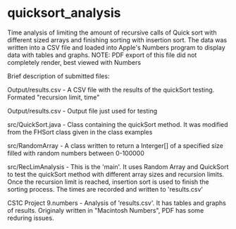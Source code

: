 # quicksort_analysis

Time analysis of limiting the amount of recursive calls of Quick sort with different sized arrays and finishing sorting with 
insertion sort. The data was written into a CSV file and loaded into Apple's Numbers program to display data with tables
and graphs. NOTE: PDF export of this file did not completely render, best viewed with Numbers 

Brief description of submitted files:

Output/results.csv
    - A CSV file with the results of the quickSort testing. Formated "recursion limit, time"

Output/results.csv
    - Output file just used for testing

src/QuickSort.java
    - Class containing the quickSort method. It was modified from the FHSort class given in the class examples

src/RandomArray
    - A class written to return a Interger[] of a specified size filled with random numbers between 0-100000

src/RecLimAnalysis
    - This is the 'main'. It uses Random Array and QuickSort to test the quickSort method with different array sizes and recursion limits. Once the recursion limit is reached, insertion sort is used to finish the sorting process. The times are recorded and written to 'results.csv'


CS1C Project 9.numbers
    - Analysis of 'results.csv'. It has tables and graphs of results. Originaly written in "Macintosh Numbers", PDF has some reduring issues.
